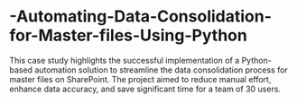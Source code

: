 # -Automating-Data-Consolidation-for-Master-files-Using-Python
This case study highlights the successful implementation of a Python-based automation solution to streamline the data consolidation process for master files on SharePoint. The project aimed to reduce manual effort, enhance data accuracy, and save significant time for a team of 30 users.
